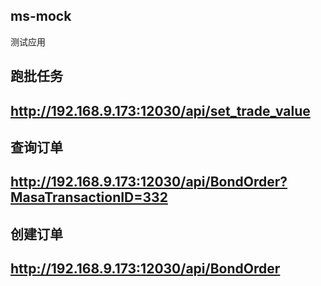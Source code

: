 ## ms-mock

测试应用

## 跑批任务
## http://192.168.9.173:12030/api/set_trade_value
## 查询订单
## http://192.168.9.173:12030/api/BondOrder?MasaTransactionID=332 
## 创建订单
## http://192.168.9.173:12030/api/BondOrder

